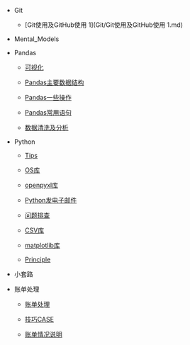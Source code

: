 * Git

	* [Git使用及GitHub使用 1](Git/Git使用及GitHub使用 1.md)
* Mental_Models
* Pandas

	* [可视化](Pandas/可视化.md)

	* [Pandas主要数据结构](Pandas/Pandas主要数据结构.md)

	* [Pandas一些操作](Pandas/Pandas一些操作.md)

	* [Pandas常用语句](Pandas/Pandas常用语句.md)

	* [数据清洗及分析](Pandas/数据清洗及分析.md)
* Python

	* [Tips](Python/Tips.md)

	* [OS库](Python/OS库.md)

	* [openpyxl库](Python/openpyxl库.md)

	* [Python发电子邮件](Python/Python发电子邮件.md)

	* [问题排查](Python/问题排查.md)

	* [CSV库](Python/CSV库.md)

	* [matplotlib库](Python/matplotlib库.md)

	* [Principle](Python/Principle.md)
* 小套路
* 账单处理

	* [账单处理](账单处理/账单处理.md)

	* [技巧CASE](账单处理/技巧CASE.md)

	* [账单情况说明](账单处理/账单情况说明.md)
